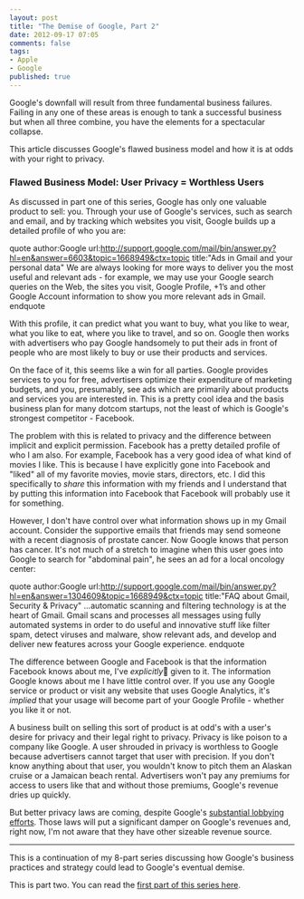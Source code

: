 ```yaml
---
layout: post
title: "The Demise of Google, Part 2"
date: 2012-09-17 07:05
comments: false
tags: 
- Apple
- Google 
published: true
---
```


Google's downfall will result from three fundamental business failures.  Failing in any one of these areas is enough to tank a successful business but when all three combine, you have the elements for a spectacular collapse.

This article discusses Google's flawed business model and how it is at odds with your right to privacy.

<!--more-->

### Flawed Business Model: User Privacy = Worthless Users

As discussed in part one of this series, Google has only one valuable product to sell: you.  Through your use of Google's services, such as search and email, and by tracking which websites you visit, Google builds up a detailed profile of who you are:

quote author:Google url:http://support.google.com/mail/bin/answer.py?hl=en&answer=6603&topic=1668949&ctx=topic title:"Ads in Gmail and your personal data"
We are always looking for more ways to deliver you the most useful and relevant ads - for example, we may use your Google search queries on the Web, the sites you visit, Google Profile, +1’s and other Google Account information to show you more relevant ads in Gmail.
endquote

With this profile, it can predict what you want to buy, what you like to wear, what you like to eat, where you like to travel, and so on.  Google then works with advertisers who pay Google handsomely to put their ads in front of people who are most likely to buy or use their products and services.

On the face of it, this seems like a win for all parties.  Google provides services to you for free, advertisers optimize their expenditure of marketing budgets, and you, presumably, see ads which are primarily about products and services you are interested in.  This is a pretty cool idea and the basis business plan for many dotcom startups, not the least of which is Google's strongest competitor - Facebook.

The problem with this is related to privacy and the difference between implicit and explicit permission.  Facebook has a pretty detailed profile of who I am also.  For example, Facebook has a very good idea of what kind of movies I like.  This is because I have explicitly gone into Facebook and "liked" all of my favorite movies, movie stars, directors, etc.  I did this specifically to _share_ this information with my friends and I understand that by putting this information into Facebook that Facebook will probably use it for something.

However, I don't have control over what information shows up in my Gmail account.  Consider the supportive emails that friends may send someone with a recent diagnosis of prostate cancer.  Now Google knows that person has cancer.  It's not much of a stretch to imagine when this user goes into Google to search for "abdominal pain", he sees an ad for a local oncology center:

quote author:Google url:http://support.google.com/mail/bin/answer.py?hl=en&answer=1304609&topic=1668949&ctx=topic title:"FAQ about Gmail, Security & Privacy"
...automatic scanning and filtering technology is at the heart of Gmail. Gmail scans and processes all messages using fully automated systems in order to do useful and innovative stuff like filter spam, detect viruses and malware, show relevant ads, and develop and deliver new features across your Google experience.
endquote

The difference between Google and Facebook is that the information Facebook knows about me, I've _explicitly_ given to it.  The information Google knows about me I have little control over.  If you use any Google service or product or visit any website that uses Google Analytics, it's _implied_ that your usage will become part of your Google Profile - whether you like it or not.

A business built on selling this sort of product is at odd's with a user's desire for privacy and their legal right to privacy.  Privacy is like poison to a company like Google.  A user shrouded in privacy is worthless to Google because advertisers cannot target that user with precision.  If you don't know anything about that user, you wouldn't know to pitch them an Alaskan cruise or a Jamaican beach rental.  Advertisers won't pay any premiums for access to users like that and without those premiums, Google's revenue dries up quickly.

But better privacy laws are coming, despite Google's [substantial lobbying efforts](http://news.cnet.com/8301-1023_3-57419046-93/google-spends-record-$5-million-on-lobbying/).  Those laws will put a significant damper on Google's revenues and, right now, I'm not aware that they have other sizeable revenue source.

---

This is a continuation of my 8-part series discussing how Google's business practices and strategy could lead to Google's eventual demise.

This is part two.  You can read the [first part of this series here](http://www.charlessieg.com/blog/2012/09/16/the-demise-of-google-part-1/).

